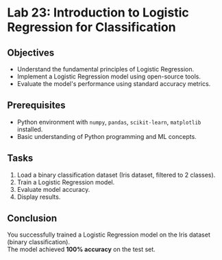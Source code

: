 # Lab 23: Introduction to Logistic Regression for Classification

## Objectives
- Understand the fundamental principles of Logistic Regression.
- Implement a Logistic Regression model using open-source tools.
- Evaluate the model's performance using standard accuracy metrics.

## Prerequisites
- Python environment with `numpy`, `pandas`, `scikit-learn`, `matplotlib` installed.
- Basic understanding of Python programming and ML concepts.

## Tasks
1. Load a binary classification dataset (Iris dataset, filtered to 2 classes).
2. Train a Logistic Regression model.
3. Evaluate model accuracy.
4. Display results.

## Conclusion
You successfully trained a Logistic Regression model on the Iris dataset (binary classification).  
The model achieved **100% accuracy** on the test set.
